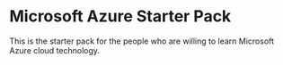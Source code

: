 # Microsoft Azure Starter Pack
This is the starter pack for the people who are willing to learn Microsoft Azure cloud technology.

